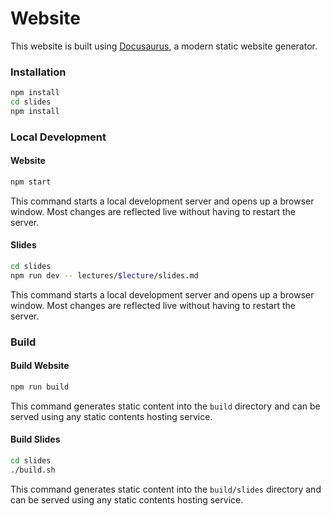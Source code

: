 # Website

This website is built using [Docusaurus](https://docusaurus.io/), a modern static website generator.

### Installation

```bash
npm install
cd slides
npm install
```

### Local Development

#### Website

```bash
npm start
```

This command starts a local development server and opens up a browser window. Most changes are reflected live without having to restart the server.

#### Slides

```bash
cd slides
npm run dev -- lectures/$lecture/slides.md
```

This command starts a local development server and opens up a browser window. Most changes are reflected live without having to restart the server.

### Build

#### Build Website

```bash
npm run build
```

This command generates static content into the `build` directory and can be served using any static contents hosting service.

#### Build Slides

```bash
cd slides
./build.sh
```

This command generates static content into the `build/slides` directory and can be served using any static contents hosting service.


